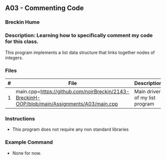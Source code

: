 ## A03 - Commenting Code
### Breckin Hume
### Description: Learning how to specifically comment my code for this class.
This program implements a list data structure that links together nodes of integers.
### Files

|   #   | File     | Description                      |
| :---: | -------- | -------------------------------- |
|   1   | main.cpp=https://github.com/noirBreckin/2143-BreckinH-OOP/blob/main/Assignments/A03/main.cpp | Main driver of my list program |


### Instructions

- This program does not require any non standard libraries

### Example Command

- None for now.
